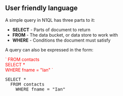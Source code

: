 ## User friendly language

A simple query in N1QL has three parts to it:

* <b>SELECT</b> - Parts of document to return
* <b>FROM</b> - The data bucket, or data store to work with
* <b>WHERE</b> - Conditions the document must satisfy

A query can also be expressed in the form: 

<span style="color: red">
`
FROM contacts  <br>
  SELECT * <br> 
    WHERE fname = "Ian"
`
</span>

<pre id="example">
SELECT * 
  FROM contacts 
    WHERE fname = "Ian"
</pre>
